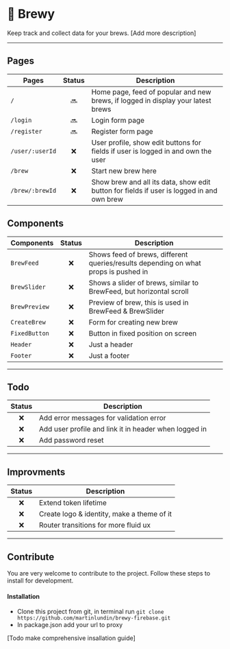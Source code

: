 # :beer: Brewy
Keep track and collect data for your brews. [Add more description]

---

## Pages

| Pages                 | Status                | Description |
| --------------------- | :-------------------: | ----------- | 
| `/`                   | :soon:                | Home page, feed of popular and new brews, if logged in display your latest brews |
| `/login`              | :soon:                | Login form page |
| `/register`           | :soon:                | Register form page |
| `/user/:userId`       | :x:                   | User profile, show edit buttons for fields if user is logged in and own the user|
| `/brew`               | :x:                   | Start new brew here |
| `/brew/:brewId`       | :x:                   | Show brew and all its data, show edit button for fields if user is logged in and own brew |

## Components

| Components            | Status                | Description |
| --------------------- | :-------------------: | ----------- | 
| `BrewFeed`            | :x:                   | Shows feed of brews, different queries/results depending on what props is pushed in |
| `BrewSlider`          | :x:                   | Shows a slider of brews, similar to BrewFeed, but horizontal scroll |
| `BrewPreview`         | :x:                   | Preview of brew, this is used in BrewFeed & BrewSlider |
| `CreateBrew`          | :x:                   | Form for creating new brew |
| `FixedButton`         | :x:                   | Button in fixed position on screen |
| `Header`              | :x:                   | Just a header |
| `Footer`              | :x:                   | Just a footer |

---

## Todo
| Status    | Description |
| :-------: | ----------- | 
| :x:       | Add error messages for validation error
| :x:       | Add user profile and link it in header when logged in
| :x:       | Add password reset

---

## Improvments
| Status    | Description |
| :-------: | ----------- | 
| :x:       | Extend token lifetime
| :x:       | Create logo & identity, make a theme of it
| :x:       | Router transitions for more fluid ux

---

## Contribute
You are very welcome to contribute to the project. Follow these steps to install for development.

#### Installation
- Clone this project from git, in terminal run `git clone https://github.com/martinlundin/brewy-firebase.git`
- In package.json add your url to proxy

[Todo make comprehensive insallation guide]